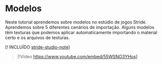 # Modelos

Neste tutorial aprendemos sobre modelos no estúdio de jogos Stride. Aprendemos sobre 5 diferentes cenários de importação. Alguns modelos têm texturas que podemos aplicar automaticamente importando o material certo e os arquivos de texturas.

[! INCLUÍDO [stride-studio-note](../../includes/game-studio-xenko-note.md)]

> [!Vídeo https://www.youtube.com/embed/55WSNO3YHos]